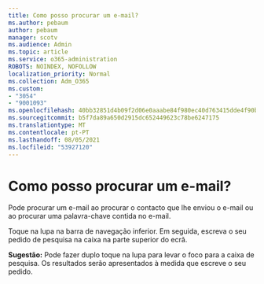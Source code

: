 ```yaml
---
title: Como posso procurar um e-mail?
ms.author: pebaum
author: pebaum
manager: scotv
ms.audience: Admin
ms.topic: article
ms.service: o365-administration
ROBOTS: NOINDEX, NOFOLLOW
localization_priority: Normal
ms.collection: Adm_O365
ms.custom:
- "3054"
- "9001093"
ms.openlocfilehash: 40bb32851d4b09f2d06e0aaabe84f980ec40d763415dde4f90b5120c242e4bb2
ms.sourcegitcommit: b5f7da89a650d2915dc652449623c78be6247175
ms.translationtype: MT
ms.contentlocale: pt-PT
ms.lasthandoff: 08/05/2021
ms.locfileid: "53927120"
---
```

# <a name="how-do-i-search-for-an-email"></a>Como posso procurar um e-mail?

Pode procurar um e-mail ao procurar o contacto que lhe enviou o e-mail ou ao procurar uma palavra-chave contida no e-mail.

Toque na lupa na barra de navegação inferior. Em seguida, escreva o seu pedido de pesquisa na caixa na parte superior do ecrã. 

**Sugestão:** Pode fazer duplo toque na lupa para levar o foco para a caixa de pesquisa. Os resultados serão apresentados à medida que escreve o seu pedido. 
